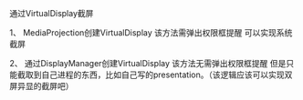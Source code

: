 通过VirtualDisplay截屏

1、
MediaProjection创建VirtualDisplay
该方法需弹出权限框提醒
可以实现系统截屏

2、
通过DisplayManager创建VirtualDisplay
该方法无需弹出权限框提醒
但是只能截取到自己进程的东西，比如自己写的presentation。（该逻辑应该可以实现双屏异显的截屏吧）
